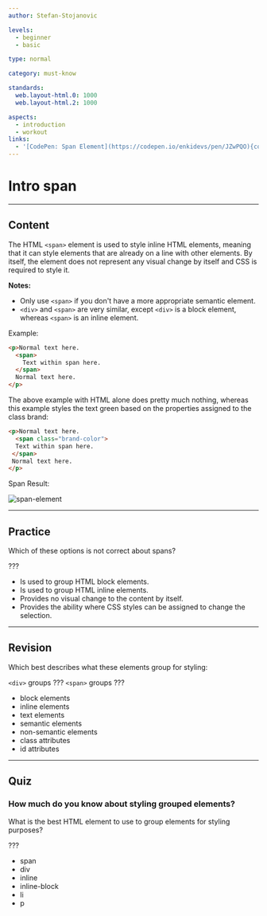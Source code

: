 ```yaml
---
author: Stefan-Stojanovic

levels:
  - beginner
  - basic

type: normal

category: must-know

standards:
  web.layout-html.0: 1000
  web.layout-html.2: 1000

aspects:
  - introduction
  - workout
links:
  - '[CodePen: Span Element](https://codepen.io/enkidevs/pen/JZwPQO){code}'
---
```

# Intro span
---
## Content

The HTML `<span>` element is used to style inline HTML elements, meaning that it can style elements that are already on a line with other elements. By itself, the element does not represent any visual change by itself and CSS is required to style it.

**Notes:**  
  - Only use `<span>` if you don't have a more appropriate semantic element.
  - `<div>` and `<span>` are very similar, except `<div>` is a block element, whereas `<span>` is an inline element.

Example:
```html
<p>Normal text here.
  <span>
    Text within span here.
  </span>
  Normal text here.
</p>
```

The above example with HTML alone does pretty much nothing, whereas this example styles the text green based on the properties assigned to the class brand:
```html
<p>Normal text here.
  <span class="brand-color">
  Text within span here.
 </span>
 Normal text here.
</p>
```

Span Result:

![span-element](%3Csvg%20xmlns%3D%22http%3A%2F%2Fwww.w3.org%2F2000%2Fsvg%22%20width%3D%22320%22%20height%3D%2272%22%3E%3Cg%20fill%3D%22none%22%20fill-rule%3D%22evenodd%22%3E%3Crect%20width%3D%22320%22%20height%3D%2272%22%20fill%3D%22%23FFF%22%20rx%3D%229%22%2F%3E%3Ctext%20font-family%3D%22ArialMT%2C%20Arial%22%20font-size%3D%2216%22%3E%3Ctspan%20x%3D%2220%22%20y%3D%2232%22%20fill%3D%22%23000%22%3ENormal%20text%20here.%20%3C%2Ftspan%3E%20%3Ctspan%20x%3D%22146.86719%22%20y%3D%2232%22%20fill%3D%22green%22%3EText%20within%20span%20%3C%2Ftspan%3E%20%3Ctspan%20x%3D%2220%22%20y%3D%2249%22%20fill%3D%22green%22%3Ehere.%3C%2Ftspan%3E%20%3Ctspan%20x%3D%2256.46875%22%20y%3D%2249%22%20fill%3D%22%23000%22%3E%20Normal%20text%20here.%3C%2Ftspan%3E%3C%2Ftext%3E%3C%2Fg%3E%3C%2Fsvg%3E)

---
## Practice

Which of these options is not correct about spans?

???

* Is used to group HTML block elements.
* Is used to group HTML inline elements.
* Provides no visual change to the content by itself.
* Provides the ability where CSS styles can be assigned to change the selection.

---
## Revision

Which best describes what these elements group for styling:

`<div>` groups ???
`<span>` groups ???

* block elements
* inline elements
* text elements
* semantic elements
* non-semantic elements
* class attributes
* id attributes

---
## Quiz

### How much do you know about styling grouped elements?

What is the best HTML element to use to group elements for styling purposes?

???

* span
* div
* inline
* inline-block
* li
* p
 
